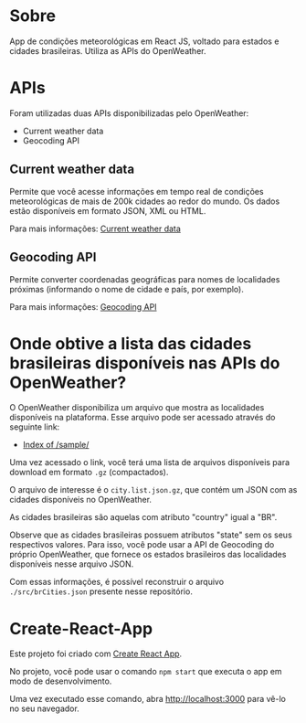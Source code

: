 # Sobre

App de condições meteorológicas em React JS, voltado para estados e cidades brasileiras. Utiliza as APIs do OpenWeather.

# APIs

Foram utilizadas duas APIs disponibilizadas pelo OpenWeather: 

* Current weather data
* Geocoding API

## Current weather data

Permite que você acesse informações em tempo real de condições meteorológicas de mais de 200k cidades ao redor do mundo. Os dados estão disponíveis em formato JSON, XML ou HTML. 

Para mais informações: [Current weather data](https://openweathermap.org/current)

## Geocoding API

Permite converter coordenadas geográficas para nomes de localidades próximas (informando o nome de cidade e país, por exemplo).

Para mais informações: [Geocoding API](https://openweathermap.org/api/geocoding-api)

# Onde obtive a lista das cidades brasileiras disponíveis nas APIs do OpenWeather?

O OpenWeather disponibiliza um arquivo que mostra as localidades disponíveis na plataforma. Esse arquivo pode ser acessado através do seguinte link:

* [Index of /sample/](http://bulk.openweathermap.org/sample/)

Uma vez acessado o link, você terá uma lista de arquivos disponíveis para download em formato `.gz` (compactados).

O arquivo de interesse é o `city.list.json.gz`, que contém um JSON com as cidades disponíveis no OpenWeather.

As cidades brasileiras são aquelas com atributo "country" igual a "BR".

Observe que as cidades brasileiras possuem atributos "state" sem os seus respectivos valores. Para isso, você pode usar a API de Geocoding do próprio OpenWeather, que fornece os estados brasileiros das localidades disponíveis nesse arquivo JSON. 

Com essas informações, é possível reconstruir o arquivo `./src/brCities.json` presente nesse repositório.

# Create-React-App

Este projeto foi criado com [Create React App](https://github.com/facebook/create-react-app).

No projeto, você pode usar o comando `npm start` que executa o app em modo de desenvolvimento.

Uma vez executado esse comando, abra [http://localhost:3000](http://localhost:3000) para vê-lo no seu navegador.
